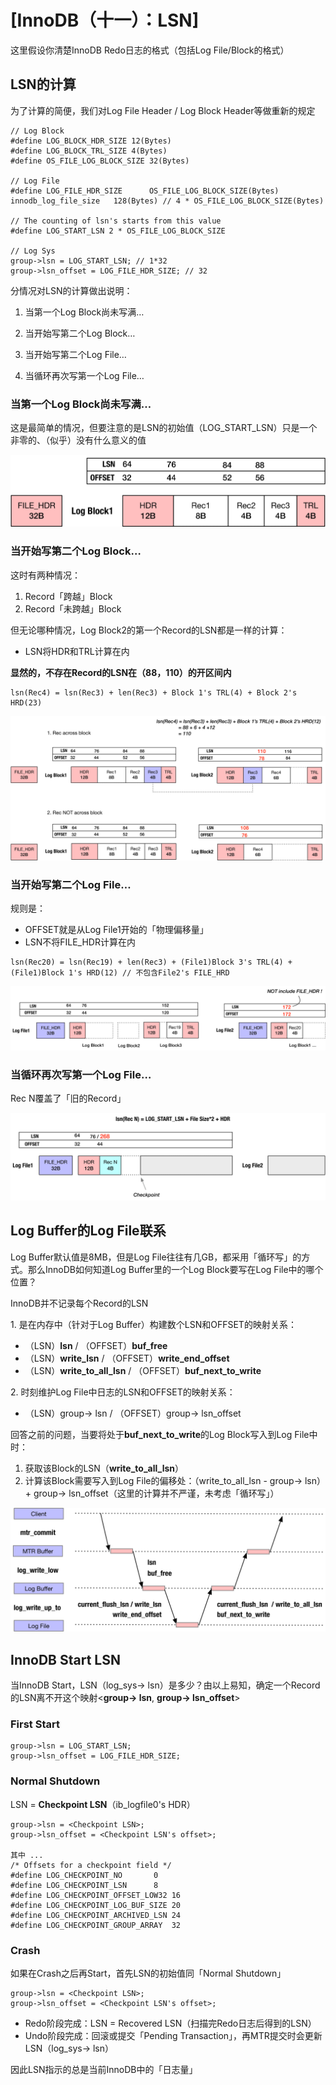 
# [InnoDB（十一）：LSN]


这里假设你清楚InnoDB Redo日志的格式（包括Log File/Block的格式）

## LSN的计算

为了计算的简便，我们对Log File Header / Log Block Header等做重新的规定

```plain
// Log Block
#define LOG_BLOCK_HDR_SIZE 12(Bytes)
#define LOG_BLOCK_TRL_SIZE 4(Bytes)
#define OS_FILE_LOG_BLOCK_SIZE 32(Bytes)
 
// Log File
#define LOG_FILE_HDR_SIZE      OS_FILE_LOG_BLOCK_SIZE(Bytes)
innodb_log_file_size   128(Bytes) // 4 * OS_FILE_LOG_BLOCK_SIZE(Bytes)
 
// The counting of lsn's starts from this value
#define LOG_START_LSN 2 * OS_FILE_LOG_BLOCK_SIZE
 
// Log Sys
group->lsn = LOG_START_LSN; // 1*32
group->lsn_offset = LOG_FILE_HDR_SIZE; // 32
```

分情况对LSN的计算做出说明：

1.  当第一个Log Block尚未写满…
2.  当开始写第二个Log Block…
    
3.  当开始写第二个Log File…
    
4.  当循环再次写第一个Log File…
    

### 当第一个Log Block尚未写满…

这是最简单的情况，但要注意的是LSN的初始值（LOG\_START\_LSN）只是一个非零的、（似乎）没有什么意义的值

  

![](assets/1591358273-502601c720ec699bf3d80df78efa4fb7.png)

### 当开始写第二个Log Block…

这时有两种情况：

1.  Record「跨越」Block
2.  Record「未跨越」Block

但无论哪种情况，Log Block2的第一个Record的LSN都是一样的计算：

*   LSN将HDR和TRL计算在内

**显然的，不存在Record的LSN在（88，110）的开区间内**

```plain
lsn(Rec4) = lsn(Rec3) + len(Rec3) + Block 1's TRL(4) + Block 2's HRD(23)
```

  
![](assets/1591358273-af44b95b99fd18655881f605bc06a7e9.png)

  

### 当开始写第二个Log File…

规则是：

*   OFFSET就是从Log File1开始的「物理偏移量」
*   LSN不将FILE\_HDR计算在内

```plain
lsn(Rec20) = lsn(Rec19) + len(Rec3) + (File1)Block 3's TRL(4) + (File1)Block 1's HRD(12) // 不包含File2's FILE_HRD
```

  
![](assets/1591358273-bad6a063af5163597d66220dc8d95624.png)

  

### 当循环再次写第一个Log File…

Rec N覆盖了「旧的Record」

![](assets/1591358273-670a4595b9697cf93a8ef346690998c6.png)

## Log Buffer的Log File联系

Log Buffer默认值是8MB，但是Log File往往有几GB，都采用「循环写」的方式。那么InnoDB如何知道Log Buffer里的一个Log Block要写在Log File中的哪个位置？

InnoDB并不记录每个Record的LSN

1. 是在内存中（针对于Log Buffer）构建数个LSN和OFFSET的映射关系：

*   （LSN）**lsn** / （OFFSET）**buf\_free**
*   （LSN）**write\_lsn** / （OFFSET）**write\_end\_offset**
*   （LSN）**write\_to\_all\_lsn** / （OFFSET）**buf\_next\_to\_write**

2\. 时刻维护Log File中日志的LSN和OFFSET的映射关系：

*   （LSN）group→ lsn / （OFFSET）group→ lsn\_offset

回答之前的问题，当要将处于**buf\_next\_to\_write**的Log Block写入到Log File中时：

1.  获取该Block的LSN（**write\_to\_all\_lsn**）
2.  计算该Block需要写入到Log File的偏移处：（write\_to\_all\_lsn - group→ lsn）+ group→ lsn\_offset（这里的计算并不严谨，未考虑「循环写」）

  

![](assets/1591358273-71f954f9edcebf0d8adbffe13f97c16e.png)

## InnoDB Start LSN

当InnoDB Start，LSN（log\_sys→ lsn）是多少？由以上易知，确定一个Record的LSN离不开这个映射<**group→ lsn**, **group→ lsn\_offset**\>

### First Start

```plain
group->lsn = LOG_START_LSN;
group->lsn_offset = LOG_FILE_HDR_SIZE;
```

### Normal Shutdown

LSN = **Checkpoint LSN**（ib\_logfile0's HDR）

```plain
group->lsn = <Checkpoint LSN>;
group->lsn_offset = <Checkpoint LSN's offset>;
 
其中 ...
/* Offsets for a checkpoint field */
#define LOG_CHECKPOINT_NO       0
#define LOG_CHECKPOINT_LSN      8
#define LOG_CHECKPOINT_OFFSET_LOW32 16
#define LOG_CHECKPOINT_LOG_BUF_SIZE 20
#define LOG_CHECKPOINT_ARCHIVED_LSN 24
#define LOG_CHECKPOINT_GROUP_ARRAY  32
```

### Crash

如果在Crash之后再Start，首先LSN的初始值同「Normal Shutdown」

```plain
group->lsn = <Checkpoint LSN>;
group->lsn_offset = <Checkpoint LSN's offset>;
```

*   Redo阶段完成：LSN = Recovered LSN（扫描完Redo日志后得到的LSN）
*   Undo阶段完成：回滚或提交「Pending Transaction」，再MTR提交时会更新LSN（log\_sys→ lsn）

因此LSN指示的总是当前InnoDB中的「日志量」

